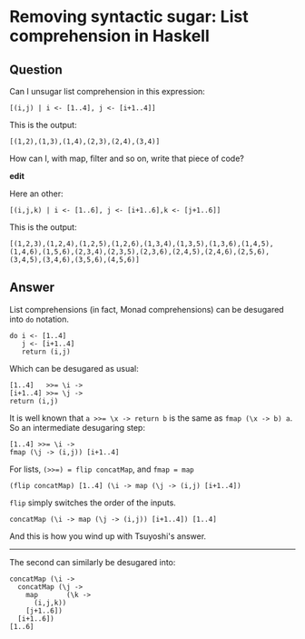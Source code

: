 
# Removing syntactic sugar: List comprehension in Haskell

## Question
        
Can I unsugar list comprehension in this expression:

    [(i,j) | i <- [1..4], j <- [i+1..4]]
    

This is the output:

    [(1,2),(1,3),(1,4),(2,3),(2,4),(3,4)]
    

How can I, with map, filter and so on, write that piece of code?

**edit**

Here an other:

    [(i,j,k) | i <- [1..6], j <- [i+1..6],k <- [j+1..6]]
    

This is the output:

    [(1,2,3),(1,2,4),(1,2,5),(1,2,6),(1,3,4),(1,3,5),(1,3,6),(1,4,5),(1,4,6),(1,5,6),(2,3,4),(2,3,5),(2,3,6),(2,4,5),(2,4,6),(2,5,6),(3,4,5),(3,4,6),(3,5,6),(4,5,6)]

## Answer
        
List comprehensions (in fact, Monad comprehensions) can be desugared into `do` notation.

    do i <- [1..4]
       j <- [i+1..4]
       return (i,j)
    

Which can be desugared as usual:

    [1..4]   >>= \i ->
    [i+1..4] >>= \j ->
    return (i,j)
    

It is well known that `a >>= \x -> return b` is the same as `fmap (\x -> b) a`. So an intermediate desugaring step:

    [1..4] >>= \i -> 
    fmap (\j -> (i,j)) [i+1..4]
    

For lists, `(>>=) = flip concatMap`, and `fmap = map`

    (flip concatMap) [1..4] (\i -> map (\j -> (i,j) [i+1..4])
    

`flip` simply switches the order of the inputs.

    concatMap (\i -> map (\j -> (i,j)) [i+1..4]) [1..4]
    

And this is how you wind up with Tsuyoshi's answer.

* * *

The second can similarly be desugared into:

    concatMap (\i ->
      concatMap (\j ->
        map       (\k ->
          (i,j,k))
        [j+1..6])
      [i+1..6])
    [1..6]
